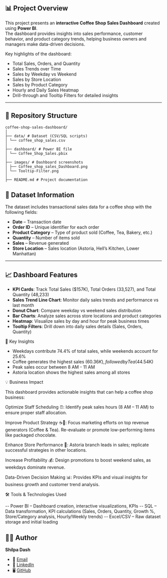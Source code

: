 ## 📊 Project Overview  
This project presents an **interactive Coffee Shop Sales Dashboard** created using **Power BI**.  
The dashboard provides insights into sales performance, customer behavior, and product category trends, helping business owners and managers make data-driven decisions.  

Key highlights of the dashboard:  
- Total Sales, Orders, and Quantity  
- Sales Trends over Time  
- Sales by Weekday vs Weekend  
- Sales by Store Location  
- Sales by Product Category  
- Hourly and Daily Sales Heatmap  
- Drill-through and Tooltip Filters for detailed insights  

---

## 📂 Repository Structure  

```
coffee-shop-sales-dashboard/
│
├── data/ # Dataset (CSV/SQL scripts)
│ └── coffee_shop_sales.csv
│
├── dashboard/ # Power BI file
│ └── Coffee_Shop_Sales.pbix
│
├── images/ # Dashboard screenshots
│ ├── Coffee_shop_sales_Dashboard.png
│ └── Tooltip-Filter.png
│
├── README.md # Project documentation
```

## 📂 Dataset Information  
The dataset includes transactional sales data for a coffee shop with the following fields:  
- **Date** – Transaction date  
- **Order ID** – Unique identifier for each order  
- **Product Category** – Type of product sold (Coffee, Tea, Bakery, etc.)  
- **Quantity** – Number of items sold  
- **Sales** – Revenue generated  
- **Store Location** – Sales location (Astoria, Hell’s Kitchen, Lower Manhattan)  

---

## 📈 Dashboard Features  
- **KPI Cards**: Track Total Sales ($157K), Total Orders (33,527), and Total Quantity (48,233)
- **Sales Trend Line Chart**: Monitor daily sales trends and performance vs last month
- **Donut Chart**: Compare weekday vs weekend sales distribution
- **Bar Charts**: Analyze sales across store locations and product categories
- **Heatmap**: Visualize sales by day and hour for peak business times
- **Tooltip Filters**: Drill down into daily sales details (Sales, Orders, Quantity)


 🎯 Key Insights

- Weekdays contribute 74.4% of total sales, while weekends account for 25.6%
- Coffee generates the highest sales ($60.36K), followed by Tea ($44.54K)
- Peak sales occur between 8 AM - 11 AM
- Astoria location shows the highest sales among all stores

💡 Business Impact

This dashboard provides actionable insights that can help a coffee shop business:

Optimize Staff Scheduling ⏰:
Identify peak sales hours (8 AM – 11 AM) to ensure proper staff allocation.

Improve Product Strategy ☕🍰:
Focus marketing efforts on top revenue generators (Coffee & Tea).
Re-evaluate or promote low-performing items like packaged chocolate.

Enhance Store Performance 🏬:
Astoria branch leads in sales; replicate successful strategies in other locations.

Increase Profitability 💰:
Design promotions to boost weekend sales, as weekdays dominate revenue.

Data-Driven Decision Making 📊:
Provides KPIs and visual insights for business growth and customer trend analysis.

🛠 Tools & Technologies Used

-- Power BI – Dashboard creation, interactive visualizations, KPIs
-- SQL – Data transformation, KPI calculations (Sales, Orders, Quantity, Growth %, Store/Category analysis, Hourly/Weekly trends)
-- Excel/CSV – Raw dataset storage and initial loading

## 👩‍💻 Author  
**Shilpa Dash**  
- 📧 [Email](dashshilpa966@gmail.com)  
- 💼 [LinkedIn](https://www.linkedin.com/in/shilpa-dash-7a80a0223)  
- 🖥 [GitHub](https://github.com/shilpa-dash)  
